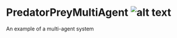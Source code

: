 # PredatorPreyMultiAgent ![alt text](https://travis-ci.org/DavidLSmyth/PredatorPreyMultiAgent.svg?branch=master)
An example of a multi-agent system
